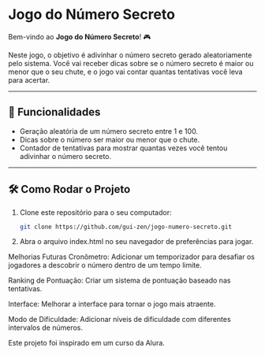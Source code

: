 # Jogo do Número Secreto

Bem-vindo ao **Jogo do Número Secreto**! 🎮

Neste jogo, o objetivo é adivinhar o número secreto gerado aleatoriamente pelo sistema. Você vai receber dicas sobre se o número secreto é maior ou menor que o seu chute, e o jogo vai contar quantas tentativas você leva para acertar.

---

## 🚀 Funcionalidades

- Geração aleatória de um número secreto entre 1 e 100.
- Dicas sobre o número ser maior ou menor que o chute.
- Contador de tentativas para mostrar quantas vezes você tentou adivinhar o número secreto.

---

## 🛠️ Como Rodar o Projeto

1. Clone este repositório para o seu computador:
   ```bash
   git clone https://github.com/gui-zen/jogo-numero-secreto.git
2. Abra o arquivo index.html no seu navegador de preferências para jogar.

Melhorias Futuras
Cronômetro: Adicionar um temporizador para desafiar os jogadores a descobrir o número dentro de um tempo limite.

Ranking de Pontuação: Criar um sistema de pontuação baseado nas tentativas.

Interface: Melhorar a interface para tornar o jogo mais atraente.

Modo de Dificuldade: Adicionar níveis de dificuldade com diferentes intervalos de números.

Este projeto foi inspirado em um curso da Alura.

